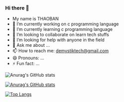 
### Hi there 👋

- My name is THAOBAN
- 🔭 I’m currently working on c programming language
- 🌱 I’m currently learning c programming language
- 👯 I’m looking to collaborate on learn tech stuffs
- 🤔 I’m looking for help with anyone in the field
- 💬 Ask me about ...
- 📫 How to reach me: demystiktech@gmail.com
- 😄 Pronouns: ...
- ⚡ Fun fact: ...

![Anurag's GitHub stats](https://github-readme-stats.vercel.app/api?username=demystik&show_icons=true&theme=radical)

[![Anurag's GitHub stats](https://github-readme-stats.vercel.app/api?username=demystik)](https://github.com/anuraghazra/github-readme-stats)

[![Top Langs](https://github-readme-stats.vercel.app/api/top-langs/?username=demystik&layout=demystik)](https://github.com/anuraghazra/github-readme-stats)










